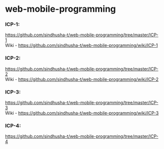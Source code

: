 # web-mobile-programming

### ICP-1:
https://github.com/sindhusha-t/web-mobile-programming/tree/master/ICP-1   
Wiki - https://github.com/sindhusha-t/web-mobile-programming/wiki/ICP-1

### ICP-2:
https://github.com/sindhusha-t/web-mobile-programming/tree/master/ICP-2   
Wiki - https://github.com/sindhusha-t/web-mobile-programming/wiki/ICP-2

### ICP-3:
https://github.com/sindhusha-t/web-mobile-programming/tree/master/ICP-3  
Wiki - https://github.com/sindhusha-t/web-mobile-programming/wiki/ICP-3

### ICP-4:
https://github.com/sindhusha-t/web-mobile-programming/tree/master/ICP-4
